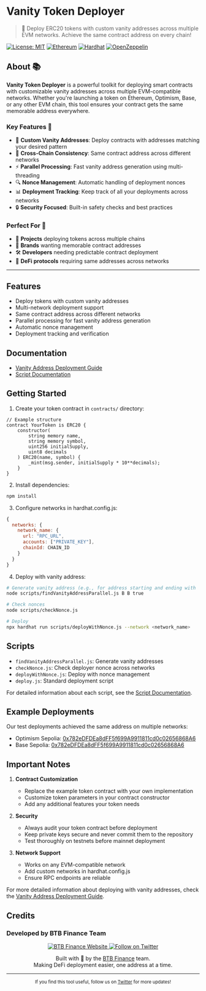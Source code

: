 # Vanity Token Deployer

> 🎯 Deploy ERC20 tokens with custom vanity addresses across multiple EVM networks. Achieve the same contract address on every chain!

[![License: MIT](https://img.shields.io/badge/License-MIT-yellow.svg)](https://opensource.org/licenses/MIT)
[![Ethereum](https://img.shields.io/badge/Ethereum-3C3C3D?logo=ethereum&logoColor=white)](https://ethereum.org/)
[![Hardhat](https://img.shields.io/badge/Built%20with-Hardhat-FFDB1C.svg)](https://hardhat.org/)
[![OpenZeppelin](https://img.shields.io/badge/OpenZeppelin-4E5EE4)](https://www.openzeppelin.com/)

## About 📚

**Vanity Token Deployer** is a powerful toolkit for deploying smart contracts with customizable vanity addresses across multiple EVM-compatible networks. Whether you're launching a token on Ethereum, Optimism, Base, or any other EVM chain, this tool ensures your contract gets the same memorable address everywhere.

### Key Features 🔑

- 🎯 **Custom Vanity Addresses**: Deploy contracts with addresses matching your desired pattern
- 🔄 **Cross-Chain Consistency**: Same contract address across different networks
- ⚡ **Parallel Processing**: Fast vanity address generation using multi-threading
- 🔍 **Nonce Management**: Automatic handling of deployment nonces
- 📊 **Deployment Tracking**: Keep track of all your deployments across networks
- 🔒 **Security Focused**: Built-in safety checks and best practices

### Perfect For 🎯

- 🏢 **Projects** deploying tokens across multiple chains
- 🎨 **Brands** wanting memorable contract addresses
- 🛠️ **Developers** needing predictable contract deployment
- 🔄 **DeFi protocols** requiring same addresses across networks

---

## Features

- Deploy tokens with custom vanity addresses
- Multi-network deployment support
- Same contract address across different networks
- Parallel processing for fast vanity address generation
- Automatic nonce management
- Deployment tracking and verification

## Documentation

- [Vanity Address Deployment Guide](docs/VanityAddressDeployment.md)
- [Script Documentation](docs/ScriptDocumentation.md)

## Getting Started

1. Create your token contract in `contracts/` directory:
```solidity
// Example structure
contract YourToken is ERC20 {
    constructor(
        string memory name,
        string memory symbol,
        uint256 initialSupply,
        uint8 decimals
    ) ERC20(name, symbol) {
        _mint(msg.sender, initialSupply * 10**decimals);
    }
}
```

2. Install dependencies:
```bash
npm install
```

3. Configure networks in hardhat.config.js:
```javascript
{
  networks: {
    network_name: {
      url: "RPC_URL",
      accounts: ["PRIVATE_KEY"],
      chainId: CHAIN_ID
    }
  }
}
```

4. Deploy with vanity address:
```bash
# Generate vanity address (e.g., for address starting and ending with 'B')
node scripts/findVanityAddressParallel.js B B true

# Check nonces
node scripts/checkNonce.js

# Deploy
npx hardhat run scripts/deployWithNonce.js --network <network_name>
```

## Scripts

- `findVanityAddressParallel.js`: Generate vanity addresses
- `checkNonce.js`: Check deployer nonce across networks
- `deployWithNonce.js`: Deploy with nonce management
- `deploy.js`: Standard deployment script

For detailed information about each script, see the [Script Documentation](docs/ScriptDocumentation.md).

## Example Deployments

Our test deployments achieved the same address on multiple networks:
- Optimism Sepolia: [0x782eDFDEa8dFF5f699A9911811cd0c02656868A6](https://sepolia-optimism.etherscan.io/address/0x782eDFDEa8dFF5f699A9911811cd0c02656868A6)
- Base Sepolia: [0x782eDFDEa8dFF5f699A9911811cd0c02656868A6](https://sepolia.basescan.org/address/0x782eDFDEa8dFF5f699A9911811cd0c02656868A6)

## Important Notes

1. **Contract Customization**
   - Replace the example token contract with your own implementation
   - Customize token parameters in your contract constructor
   - Add any additional features your token needs

2. **Security**
   - Always audit your token contract before deployment
   - Keep private keys secure and never commit them to the repository
   - Test thoroughly on testnets before mainnet deployment

3. **Network Support**
   - Works on any EVM-compatible network
   - Add custom networks in hardhat.config.js
   - Ensure RPC endpoints are reliable

For more detailed information about deploying with vanity addresses, check the [Vanity Address Deployment Guide](docs/VanityAddressDeployment.md).

## Credits

### Developed by BTB Finance Team

<div align="center">
   <a href="https://www.btb.finance" target="_blank">
      <img src="https://img.shields.io/badge/BTB_Finance-Website-blue?style=for-the-badge&logo=ethereum" alt="BTB Finance Website" />
   </a>
   <a href="https://twitter.com/btb_finance" target="_blank">
      <img src="https://img.shields.io/badge/Follow-btb__finance-1DA1F2?style=for-the-badge&logo=twitter&logoColor=white" alt="Follow on Twitter" />
   </a>
</div>

<div align="center">
   <p>
      Built with 💙 by the <a href="https://www.btb.finance">BTB Finance</a> team.<br>
      Making DeFi deployment easier, one address at a time.
   </p>
</div>

---

<div align="center">
   <sub>
      If you find this tool useful, follow us on <a href="https://twitter.com/btb_finance">Twitter</a> for more updates!
   </sub>
</div>
